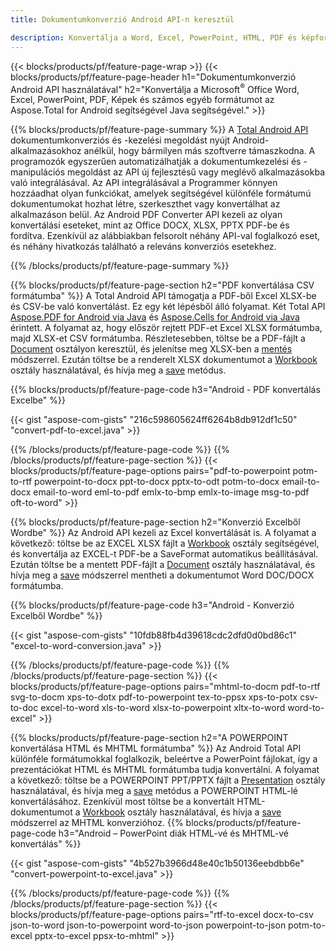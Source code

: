 ```yaml
---
title: Dokumentumkonverzió Android API-n keresztül 

description: Konvertálja a Word, Excel, PowerPoint, HTML, PDF és képformátumokat az Android konverziós API segítségével. Az Android az Office docx, xlsx, pptx fájlokat PDF formátumba konvertálja. 
---
```


{{< blocks/products/pf/feature-page-wrap >}}
{{< blocks/products/pf/feature-page-header h1="Dokumentumkonverzió Android API használatával" h2="Konvertálja a Microsoft<sup>&reg;</sup> Office Word, Excel, PowerPoint, PDF, Képek és számos egyéb formátumot az Aspose.Total for Android segítségével Java segítségével." >}}

{{% blocks/products/pf/feature-page-summary %}}
A [Total Android API](https://products.aspose.com/total/android-java/) dokumentumkonverziós és -kezelési megoldást nyújt Android-alkalmazásokhoz anélkül, hogy bármilyen más szoftverre támaszkodna. A programozók egyszerűen automatizálhatják a dokumentumkezelési és -manipulációs megoldást az API új fejlesztésű vagy meglévő alkalmazásokba való integrálásával. Az API integrálásával a Programmer könnyen hozzáadhat olyan funkciókat, amelyek segítségével különféle formátumú dokumentumokat hozhat létre, szerkeszthet vagy konvertálhat az alkalmazáson belül. Az Android PDF Converter API kezeli az olyan konvertálási eseteket, mint az Office DOCX, XLSX, PPTX PDF-be és fordítva. Ezenkívül az alábbiakban felsorolt néhány API-val foglalkozó eset, és néhány hivatkozás található a releváns konverziós esetekhez. 

{{% /blocks/products/pf/feature-page-summary  %}}

{{% blocks/products/pf/feature-page-section  h2="PDF konvertálása CSV formátumba" %}}
A Total Android API támogatja a PDF-ből Excel XLSX-be és CSV-be való konvertálást. Ez egy két lépésből álló folyamat. Két Total API [Aspose.PDF for Android via Java](https://products.aspose.com/pdf/android-java/) és [Aspose.Cells for Android via Java](https://products.aspose.com/cells/android-java/) érintett. A folyamat az, hogy először rejtett PDF-et Excel XLSX formátumba, majd XLSX-et CSV formátumba. Részletesebben, töltse be a PDF-fájlt a [Document](https://reference.aspose.com/pdf/java/com.aspose.pdf/Document) osztályon keresztül, és jelenítse meg XLSX-ben a [mentés](https://reference.aspose.com/pdf/java/com.aspose.pdf/Document#save-java.lang.String-com.aspose.pdf.SaveOptions-) módszerrel. Ezután töltse be a renderelt XLSX dokumentumot a [Workbook](https://reference.aspose.com/cells/java/com.aspose.cells/Workbook) osztály használatával, és hívja meg a [save](https://reference.aspose.com/cells/java/com.aspose.cells/workbook#save(java.lang.String,%20com.aspose.cells.SaveOptions)) metódus.

{{% blocks/products/pf/feature-page-code h3="Android - PDF konvertálás Excelbe" %}}

{{< gist "aspose-com-gists" "216c598605624ff6264b8db912df1c50" "convert-pdf-to-excel.java" >}}

{{% /blocks/products/pf/feature-page-code  %}}
{{% /blocks/products/pf/feature-page-section %}}
{{< blocks/products/pf/feature-page-options pairs="pdf-to-powerpoint potm-to-rtf powerpoint-to-docx ppt-to-docx pptx-to-odt potm-to-docx email-to-docx email-to-word eml-to-pdf emlx-to-bmp emlx-to-image msg-to-pdf oft-to-word" >}}


{{% blocks/products/pf/feature-page-section  h2="Konverzió Excelből Wordbe" %}}
Az Android API kezeli az Excel konvertálását is. A folyamat a következő: töltse be az EXCEL XLSX fájlt a [Workbook](https://reference.aspose.com/cells/java/com.aspose.cells/Workbook) osztály segítségével, és konvertálja az EXCEL-t PDF-be a SaveFormat automatikus beállításával. Ezután töltse be a mentett PDF-fájlt a [Document](https://reference.aspose.com/pdf/java/com.aspose.pdf/Document) osztály használatával, és hívja meg a [save](https://reference.aspose.com/pdf/java/com.aspose.pdf/Document#save-java.lang.String-com.aspose.pdf.SaveOptions-) módszerrel mentheti a dokumentumot Word DOC/DOCX formátumba.

{{% blocks/products/pf/feature-page-code h3="Android - Konverzió Excelből Wordbe" %}}

{{< gist "aspose-com-gists" "10fdb88fb4d39618cdc2dfd0d0bd86c1" "excel-to-word-conversion.java" >}}

{{% /blocks/products/pf/feature-page-code  %}}
{{% /blocks/products/pf/feature-page-section %}}
{{< blocks/products/pf/feature-page-options pairs="mhtml-to-docm pdf-to-rtf svg-to-docm xps-to-dotx pdf-to-powerpoint tex-to-ppsx xps-to-potx csv-to-doc excel-to-word xls-to-word xlsx-to-powerpoint xltx-to-word word-to-excel" >}}

{{% blocks/products/pf/feature-page-section  h2="A POWERPOINT konvertálása HTML és MHTML formátumba" %}}
Az Android Total API különféle formátumokkal foglalkozik, beleértve a PowerPoint fájlokat, így a prezentációkat HTML és MHTML formátumba tudja konvertálni. A folyamat a következő: töltse be a POWERPOINT PPT/PPTX fájlt a [Presentation](https://reference.aspose.com/slides/java/com.aspose.slides/Presentation) osztály használatával, és hívja meg a [save](https://reference.aspose.com/slides/java/com.aspose.slides/Presentation#save-java.lang.String-int-com.aspose.slides.ISaveOptions-) metódus a POWERPOINT HTML-lé konvertálásához. Ezenkívül most töltse be a konvertált HTML-dokumentumot a [Workbook](https://reference.aspose.com/cells/java/com.aspose.cells/Workbook) osztály használatával, és hívja a [save](https://reference.aspose.com/cells/java/com.aspose.cells/) módszerrel az MHTML konverzióhoz. 
{{% blocks/products/pf/feature-page-code h3="Android – PowerPoint diák HTML-vé és MHTML-vé konvertálás" %}}

{{< gist "aspose-com-gists" "4b527b3966d48e40c1b50136eebdbb6e" "convert-powerpoint-to-excel.java" >}}


{{% /blocks/products/pf/feature-page-code  %}}
{{% /blocks/products/pf/feature-page-section %}}
{{< blocks/products/pf/feature-page-options pairs="rtf-to-excel docx-to-csv json-to-word json-to-powerpoint word-to-json powerpoint-to-json potm-to-excel pptx-to-excel ppsx-to-mhtml" >}}